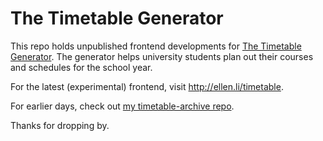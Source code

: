 # The Timetable Generator

This repo holds unpublished frontend developments for [The Timetable Generator](https://www.timetablegenerator.io/). The generator helps university students plan out their courses and schedules for the school year.

For the latest (experimental) frontend, visit http://ellen.li/timetable.

For earlier days, check out [my timetable-archive repo](https://github.com/ellenli/timetable-archive).

Thanks for dropping by.
